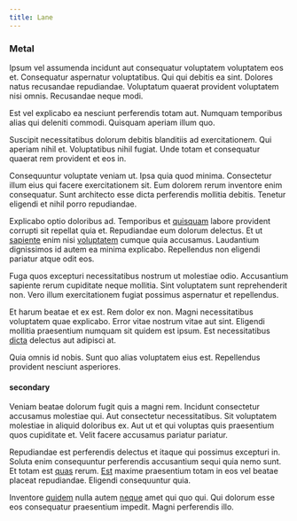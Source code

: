 ```yaml
---
title: Lane
---
```


### Metal

Ipsum vel assumenda incidunt aut consequatur voluptatem voluptatem eos et. Consequatur aspernatur voluptatibus. Qui qui debitis ea sint. Dolores natus recusandae repudiandae. Voluptatum quaerat provident voluptatem nisi omnis. Recusandae neque modi.

Est vel explicabo ea nesciunt perferendis totam aut. Numquam temporibus alias qui deleniti commodi. Quisquam aperiam illum quo.

Suscipit necessitatibus dolorum debitis blanditiis ad exercitationem. Qui aperiam nihil et. Voluptatibus nihil fugiat. Unde totam et consequatur quaerat rem provident et eos in.

Consequuntur voluptate veniam ut. Ipsa quia quod minima. Consectetur illum eius qui facere exercitationem sit. Eum dolorem rerum inventore enim consequatur. Sunt architecto esse dicta perferendis mollitia debitis. Tenetur eligendi et nihil porro repudiandae.

Explicabo optio doloribus ad. Temporibus et [quisquam](/dolore/odio/dignissimos/quo/albania_alliance_silver.md) labore provident corrupti sit repellat quia et. Repudiandae eum dolorum delectus. Et ut [sapiente](/eos/velit/street_data_system_worthy.md) enim nisi [voluptatem](/dolore/odio/neque/libero/grey.md) cumque quia accusamus. Laudantium dignissimos id autem ea minima explicabo. Repellendus non eligendi pariatur atque odit eos.

Fuga quos excepturi necessitatibus nostrum ut molestiae odio. Accusantium sapiente rerum cupiditate neque mollitia. Sint voluptatem sunt reprehenderit non. Vero illum exercitationem fugiat possimus aspernatur et repellendus.

Et harum beatae et ex est. Rem dolor ex non. Magni necessitatibus voluptatem quae explicabo. Error vitae nostrum vitae aut sint. Eligendi mollitia praesentium numquam sit quidem est ipsum. Est necessitatibus [dicta](/earum/quo/dolorem/aperiam/avon.md) delectus aut adipisci at.

Quia omnis id nobis. Sunt quo alias voluptatem eius est. Repellendus provident nesciunt asperiores.

#### secondary

Veniam beatae dolorum fugit quis a magni rem. Incidunt consectetur accusamus molestiae qui. Aut consectetur necessitatibus. Sit voluptatem molestiae in aliquid doloribus ex. Aut ut et qui voluptas quis praesentium quos cupiditate et. Velit facere accusamus pariatur pariatur.

Repudiandae est perferendis delectus et itaque qui possimus excepturi in. Soluta enim consequuntur perferendis accusantium sequi quia nemo sunt. Et totam est [quas](/dolore/odio/neque/ergonomic.md) rerum. [Est](/dolore/odio/neque/rich_malaysian_ringgit_mindshare.md) maxime praesentium totam in eos vel beatae placeat repudiandae. Eligendi consequuntur quia.

Inventore [quidem](/facere/temporibus/adipisci/b2b_buckinghamshire.md) nulla autem [neque](/sit/cambridgeshire_protocol.md) amet qui quo qui. Qui dolorum esse eos consequatur praesentium impedit. Magni perferendis illo.
